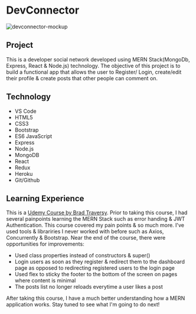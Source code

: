 DevConnector
======
![devconnector-mockup](https://user-images.githubusercontent.com/20465505/44378060-67f55500-a4b4-11e8-8311-bd840ddc342e.png)

## Project
This is a developer social network developed using MERN Stack(MongoDb, Express, React & Node.js) technology. The objective of this project is to build a functional app that allows the user to Register/ Login, create/edit their profile & create posts that other people can comment on.

## Technology
* VS Code
* HTML5
* CSS3
* Bootstrap
* ES6 JavaScript
* Express
* Node.js
* MongoDB
* React
* Redux
* Heroku
* Git/Github

## Learning Experience
This is a [Udemy Course by Brad Traversy](https://www.udemy.com/mern-stack-front-to-back/). Prior to taking this course, I had several painpoints learning the MERN Stack such as error handing & JWT Authentication. This course covered my pain points & so much more. I've used tools & librariries I never worked with before such as Axios, Concurrently & Bootstrap. Near the end of the course, there were opportunities for improvements:
* Used class properties instead of constructors & super()
* Login users as soon as they register & redirect them to the dashboard page as opposed to redirecting registered users to the login page
* Used flex to sticky the footer to the bottom of the screen on pages where content is minimal
* The posts list no longer reloads everytime a user likes a post

After taking this course, I have a much better understanding how a MERN application works. Stay tuned to see what I'm going to do next!
